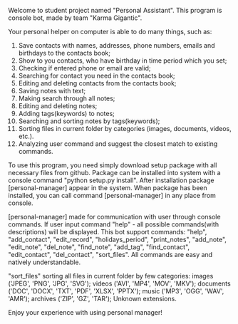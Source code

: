 Welcome to student project named "Personal Assistant".
This program is console bot, made by team "Karma Gigantic".

Your personal helper on computer is able to do many things, such as:

1. Save contacts with names, addresses, phone numbers, emails and birthdays to the contacts book;
2. Show to you contacts, who have birthday in time period which you set;
3. Checking if entered phone or email are valid;
4. Searching for contact you need in the contacts book;
5. Editing and deleting contacts from the contacts book;
6. Saving notes with text;
7. Making search through all notes;
8. Editing and deleting notes;
9. Adding tags(keywords) to notes;
10. Searching and sorting notes by tags(keywords);
11. Sorting files in current folder by categories (images, documents, videos, etc.).
12. Analyzing user command and suggest the closest match to existing commands.

To use this program, you need simply download setup package with all necessary files from github.
Package can be installed into system with a console command "python setup.py install". 
After installation package [personal-manager] appear in the system.
When package has been installed, you can call command [personal-manager] in any place from console.

[personal-manager] made for communication with user through console commands.
If user input command "help" - all possible commands(with descriptions) will be displayed. 
This bot support commands: 
"help", "add_contact", "edit_record", "holidays_period", "print_notes", "add_note", "edit_note",
"del_note",  "find_note", "add_tag", "find_contact", "edit_contact", "del_contact", "sort_files".
All commands are easy and natively understandable.

"sort_files" sorting all files in current folder by few categories:
images ('JPEG', 'PNG', 'JPG', 'SVG');
videos ('AVI', 'MP4', 'MOV', 'MKV');
documents ('DOC', 'DOCX', 'TXT', 'PDF', 'XLSX', 'PPTX');
music ('MP3', 'OGG', 'WAV', 'AMR');
archives ('ZIP', 'GZ', 'TAR');
Unknown extensions.

Enjoy your experience with using personal manager!
